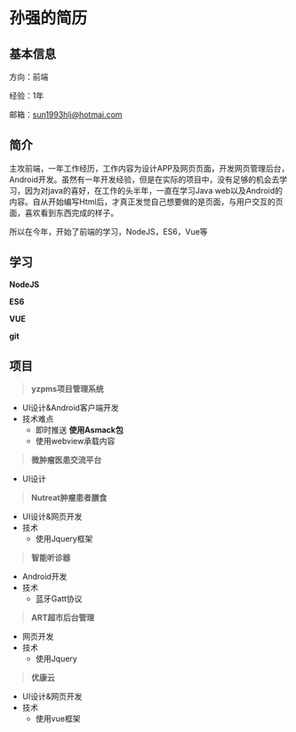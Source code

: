 # 孙强的简历

## 基本信息

方向：前端

经验：1年

邮箱：<sun1993hlj@hotmai.com>

## 简介
主攻前端，一年工作经历，工作内容为设计APP及网页页面，开发网页管理后台，Android开发。虽然有一年开发经验，但是在实际的项目中，没有足够的机会去学习，因为对java的喜好，在工作的头半年，一直在学习Java web以及Android的内容。自从开始编写Html后，才真正发觉自己想要做的是页面，与用户交互的页面，喜欢看到东西完成的样子。

所以在今年，开始了前端的学习，NodeJS，ES6，Vue等


## 学习
**NodeJS**

**ES6**

**VUE**

**git**


## 项目
> **yzpms项目管理系统**
- UI设计&Android客户端开发
- 技术难点
  - 即时推送 **使用Asmack包**
  - 使用webview承载内容

> **微肿瘤医患交流平台**
- UI设计

> **Nutreat肿瘤患者膳食**
- UI设计&网页开发
- 技术
  - 使用Jquery框架

> **智能听诊器**
- Android开发
- 技术
  - 蓝牙Gatt协议

> **ART超市后台管理**
- 网页开发
- 技术
  - 使用Jquery

> **优康云**
- UI设计&网页开发
- 技术
  - 使用vue框架
